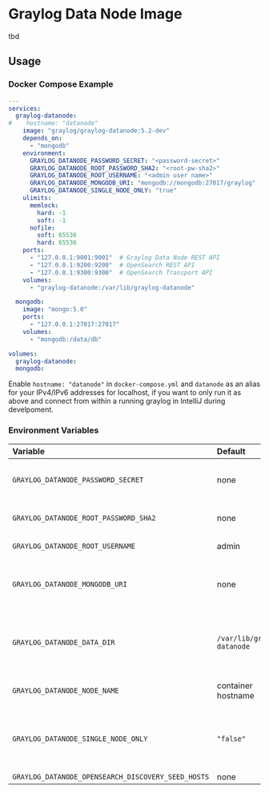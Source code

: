 Graylog Data Node Image
=======================

tbd

## Usage

### Docker Compose Example

```yaml
---
services:
  graylog-datanode:
#    hostname: "datanode"
    image: "graylog/graylog-datanode:5.2-dev"
    depends_on:
      - "mongodb"
    environment:
      GRAYLOG_DATANODE_PASSWORD_SECRET: "<password-secret>"
      GRAYLOG_DATANODE_ROOT_PASSWORD_SHA2: "<root-pw-sha2>"
      GRAYLOG_DATANODE_ROOT_USERNAME: "<admin user name>"
      GRAYLOG_DATANODE_MONGODB_URI: "mongodb://mongodb:27017/graylog"
      GRAYLOG_DATANODE_SINGLE_NODE_ONLY: "true"
    ulimits:
      memlock:
        hard: -1
        soft: -1
      nofile:
        soft: 65536
        hard: 65536
    ports:
      - "127.0.0.1:9001:9001"  # Graylog Data Node REST API
      - "127.0.0.1:9200:9200"  # OpenSearch REST API
      - "127.0.0.1:9300:9300"  # OpenSearch Transport API
    volumes:
      - "graylog-datanode:/var/lib/graylog-datanode"

  mongodb:
    image: "mongo:5.0"
    ports:
      - "127.0.0.1:27017:27017"
    volumes:
      - "mongodb:/data/db"

volumes:
  graylog-datanode:
  mongodb:

```

Enable `hostname: "datanode"` in `docker-compose.yml` and `datanode` as an alias for your IPv4/IPv6 addresses for localhost, if you want to only run it as above and connect from within a running graylog in IntelliJ during develpoment. 

### Environment Variables

| Variable | Default | Required | Description                                               |
| :--- | :--- | :--- |:----------------------------------------------------------|
| `GRAYLOG_DATANODE_PASSWORD_SECRET` | none | yes | Password secret to seed secret storage.                   |
| `GRAYLOG_DATANODE_ROOT_PASSWORD_SHA2` | none | yes | Password hash for the root user.                          |
| `GRAYLOG_DATANODE_ROOT_USERNAME` | admin | yes |name of the root user.                          |
| `GRAYLOG_DATANODE_MONGODB_URI` | none | yes | URI to the MongoDB instance and database.                 |
| `GRAYLOG_DATANODE_DATA_DIR` | `/var/lib/graylog-datanode` | no | The data root directory. (e.g., OpenSearch data)          |
| `GRAYLOG_DATANODE_NODE_NAME` | container hostname | no | The OpenSearch node name.                                 |
| `GRAYLOG_DATANODE_SINGLE_NODE_ONLY` | `"false"` | no | Starts OpenSearch in single node mode when set to `true`. |
| `GRAYLOG_DATANODE_OPENSEARCH_DISCOVERY_SEED_HOSTS` | none | no | tbd |

